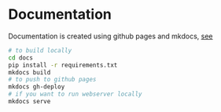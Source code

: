 # Documentation

Documentation is created using github pages and mkdocs, [see](https://www.mkdocs.org/user-guide/deploying-your-docs/)

```bash
# to build locally
cd docs
pip install -r requirements.txt
mkdocs build
# to push to github pages
mkdocs gh-deploy
# if you want to run webserver locally
mkdocs serve
```